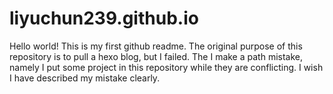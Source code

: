 liyuchun239.github.io
=====================
Hello world! This is my first github readme.
The original purpose of this repository is to pull a hexo blog, but I failed.
The I make a path mistake, namely I put some project in this repository while they are conflicting.
I wish I have described my mistake clearly.
